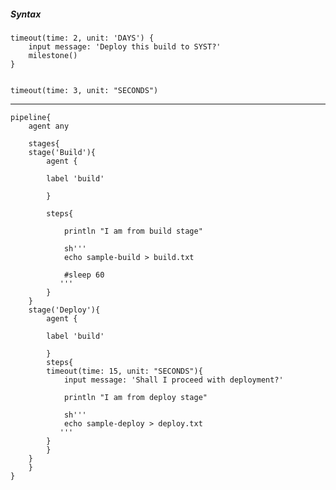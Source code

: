 
##### Syntax

	timeout(time: 2, unit: 'DAYS') {
		input message: 'Deploy this build to SYST?'
		milestone()
	}


	timeout(time: 3, unit: "SECONDS")

------------------------

	pipeline{
	    agent any

	    stages{
		stage('Build'){
		    agent {

			label 'build'

		    }

		    steps{

			    println "I am from build stage"

			    sh'''
				echo sample-build > build.txt

				#sleep 60
			   '''
		    }
		}
		stage('Deploy'){
		    agent {

			label 'build'

		    }
		    steps{
			timeout(time: 15, unit: "SECONDS"){
			    input message: 'Shall I proceed with deployment?'

			    println "I am from deploy stage"

			    sh'''
				echo sample-deploy > deploy.txt
			   '''
			}   
		    }
		}
	    }
	}
